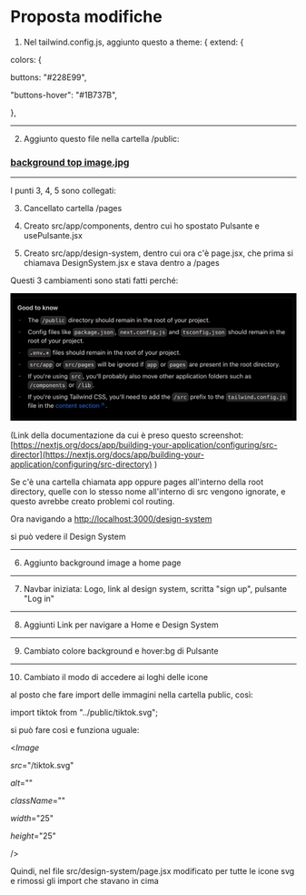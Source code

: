 # Proposta modifiche

1. Nel tailwind.config.js, aggiunto questo a theme: { extend: {

colors: {

buttons: "#228E99",

"buttons-hover": "#1B737B",

},

---

2. Aggiunto questo file nella cartella /public:

### [background top image.jpg](https://github.com/jefreve/fs15-last-project/blob/main/my-app/public/background%20top%20image.jpg)

---

I punti 3, 4, 5 sono collegati:

3. Cancellato cartella /pages

4. Creato src/app/components, dentro cui ho spostato Pulsante e usePulsante.jsx

5. Creato src/app/design-system, dentro cui ora c'è page.jsx, che prima si chiamava DesignSystem.jsx e stava dentro a /pages

Questi 3 cambiamenti sono stati fatti perché:

![Alt text](<my-app/public/src Directory.png>)

(Link della documentazione da cui è preso questo screenshot: [https://nextjs.org/docs/app/building-your-application/configuring/src-director](https://nextjs.org/docs/app/building-your-application/configuring/src-directory) )

Se c'è una cartella chiamata app oppure pages all'interno della root directory, quelle con lo stesso nome all'interno di src vengono ignorate, e questo avrebbe creato problemi col routing.

Ora navigando a [http://localhost:3000/design-system](http://localhost:3000/design-system)

si può vedere il Design System

---

6. Aggiunto background image a home page

---

7. Navbar iniziata: Logo, link al design system, scritta "sign up", pulsante "Log in"

---

8. Aggiunti Link per navigare a Home e Design System

---

9. Cambiato colore background e hover:bg di Pulsante

---

10. Cambiato il modo di accedere ai loghi delle icone

al posto che fare import delle immagini nella cartella public, così:

import tiktok from "../public/tiktok.svg";

si può fare così e funziona uguale:

<_Image_

_src_\="/tiktok.svg"

_alt_\=""

_className_\=""

_width_\="25"

_height_\="25"

/>

Quindi, nel file src/design-system/page.jsx modificato per tutte le icone svg e rimossi gli import che stavano in cima

